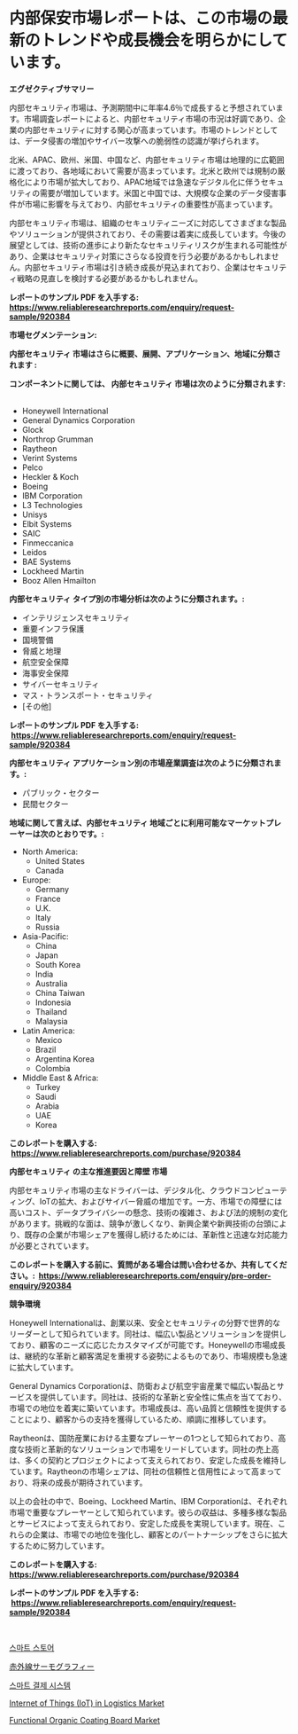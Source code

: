 <p><h1>内部保安市場レポートは、この市場の最新のトレンドや成長機会を明らかにしています。</h1></p><p><strong>エグゼクティブサマリー</strong></p>
<p><p>内部セキュリティ市場は、予測期間中に年率4.6％で成長すると予想されています。市場調査レポートによると、内部セキュリティ市場の市況は好調であり、企業の内部セキュリティに対する関心が高まっています。市場のトレンドとしては、データ侵害の増加やサイバー攻撃への脆弱性の認識が挙げられます。</p><p>北米、APAC、欧州、米国、中国など、内部セキュリティ市場は地理的に広範囲に渡っており、各地域において需要が高まっています。北米と欧州では規制の厳格化により市場が拡大しており、APAC地域では急速なデジタル化に伴うセキュリティの需要が増加しています。米国と中国では、大規模な企業のデータ侵害事件が市場に影響を与えており、内部セキュリティの重要性が高まっています。</p><p>内部セキュリティ市場は、組織のセキュリティニーズに対応してさまざまな製品やソリューションが提供されており、その需要は着実に成長しています。今後の展望としては、技術の進歩により新たなセキュリティリスクが生まれる可能性があり、企業はセキュリティ対策にさらなる投資を行う必要があるかもしれません。内部セキュリティ市場は引き続き成長が見込まれており、企業はセキュリティ戦略の見直しを検討する必要があるかもしれません。</p></p>
<p><strong>レポートのサンプル PDF を入手する: <a href="https://www.reliableresearchreports.com/enquiry/request-sample/920384">https://www.reliableresearchreports.com/enquiry/request-sample/920384</a></strong></p>
<p><strong>市場セグメンテーション:</strong></p>
<p><strong> 内部セキュリティ 市場はさらに概要、展開、アプリケーション、地域に分類されます :</strong></p>
<p><strong>コンポーネントに関しては、 内部セキュリティ 市場は次のように分類されます: &nbsp;</strong></p>
<p><ul><li>Honeywell International</li><li>General Dynamics Corporation</li><li>Glock</li><li>Northrop Grumman</li><li>Raytheon</li><li>Verint Systems</li><li>Pelco</li><li>Heckler & Koch</li><li>Boeing</li><li>IBM Corporation</li><li>L3 Technologies</li><li>Unisys</li><li>Elbit Systems</li><li>SAIC</li><li>Finmeccanica</li><li>Leidos</li><li>BAE Systems</li><li>Lockheed Martin</li><li>Booz Allen Hmailton</li></ul></p>
<p><strong> 内部セキュリティ タイプ別の市場分析は次のように分類されます。:</strong></p>
<p><ul><li>インテリジェンスセキュリティ</li><li>重要インフラ保護</li><li>国境警備</li><li>脅威と地理</li><li>航空安全保障</li><li>海事安全保障</li><li>サイバーセキュリティ</li><li>マス・トランスポート・セキュリティ</li><li>[その他]</li></ul></p>
<p><strong>レポートのサンプル PDF を入手する: &nbsp;<a href="https://www.reliableresearchreports.com/enquiry/request-sample/920384">https://www.reliableresearchreports.com/enquiry/request-sample/920384</a></strong></p>
<p><strong> 内部セキュリティ アプリケーション別の市場産業調査は次のように分類されます。:</strong></p>
<p><ul><li>パブリック・セクター</li><li>民間セクター</li></ul></p>
<p><strong>地域に関して言えば、内部セキュリティ 地域ごとに利用可能なマーケットプレーヤーは次のとおりです。:</strong></p>
<p><ul>
    <li>
        North America:
        <ul>
            <li>United States</li>
            <li>Canada</li>
        </ul>
    </li>
    <li>
        Europe:
        <ul>
            <li>Germany</li>
            <li>France</li>
            <li>U.K.</li>
            <li>Italy</li>
            <li>Russia</li>
        </ul>
    </li>
    <li>
        Asia-Pacific:
        <ul>
            <li>China</li>
            <li>Japan</li>
            <li>South Korea</li>
            <li>India</li>
            <li>Australia</li>
            <li>China Taiwan</li>
            <li>Indonesia</li>
            <li>Thailand</li>
            <li>Malaysia</li>
        </ul>
    </li>
    <li>
        Latin America:
        <ul>
            <li>Mexico</li>
            <li>Brazil</li>
            <li>Argentina Korea</li>
            <li>Colombia</li>
        </ul>
    </li>
    <li>
        Middle East & Africa:
        <ul>
            <li>Turkey</li>
            <li>Saudi</li>
            <li>Arabia</li>
            <li>UAE</li>
            <li>Korea</li>
        </ul>
    </li>
    </ul></p>
<p><strong>このレポートを購入する: &nbsp;<a href="https://www.reliableresearchreports.com/purchase/920384">https://www.reliableresearchreports.com/purchase/920384</a></strong></p>
<p><strong>内部セキュリティ の主な推進要因と障壁 市場</strong></p>
<p><p>内部セキュリティ市場の主なドライバーは、デジタル化、クラウドコンピューティング、IoTの拡大、およびサイバー脅威の増加です。一方、市場での障壁には高いコスト、データプライバシーの懸念、技術の複雑さ、および法的規制の変化があります。挑戦的な面は、競争が激しくなり、新興企業や新興技術の台頭により、既存の企業が市場シェアを獲得し続けるためには、革新性と迅速な対応能力が必要とされています。</p></p>
<p><strong>このレポートを購入する前に、質問がある場合は問い合わせるか、共有してください。:&nbsp; <a href="https://www.reliableresearchreports.com/enquiry/pre-order-enquiry/920384">https://www.reliableresearchreports.com/enquiry/pre-order-enquiry/920384</a></strong></p>
<p><strong>競争環境</strong></p>
<p><p>Honeywell Internationalは、創業以来、安全とセキュリティの分野で世界的なリーダーとして知られています。同社は、幅広い製品とソリューションを提供しており、顧客のニーズに応じたカスタマイズが可能です。Honeywellの市場成長は、継続的な革新と顧客満足を重視する姿勢によるものであり、市場規模も急速に拡大しています。</p><p>General Dynamics Corporationは、防衛および航空宇宙産業で幅広い製品とサービスを提供しています。同社は、技術的な革新と安全性に焦点を当てており、市場での地位を着実に築いています。市場成長は、高い品質と信頼性を提供することにより、顧客からの支持を獲得しているため、順調に推移しています。</p><p>Raytheonは、国防産業における主要なプレーヤーの1つとして知られており、高度な技術と革新的なソリューションで市場をリードしています。同社の売上高は、多くの契約とプロジェクトによって支えられており、安定した成長を維持しています。Raytheonの市場シェアは、同社の信頼性と信用性によって高まっており、将来の成長が期待されています。</p><p>以上の会社の中で、Boeing、Lockheed Martin、IBM Corporationは、それぞれ市場で重要なプレーヤーとして知られています。彼らの収益は、多種多様な製品とサービスによって支えられており、安定した成長を実現しています。現在、これらの企業は、市場での地位を強化し、顧客とのパートナーシップをさらに拡大するために努力しています。</p></p>
<p><strong>このレポートを購入する: &nbsp; <a href="https://www.reliableresearchreports.com/purchase/920384">https://www.reliableresearchreports.com/purchase/920384</a></strong></p>
<p><strong>レポートのサンプル PDF を入手する: &nbsp;<a href="https://www.reliableresearchreports.com/enquiry/request-sample/920384">https://www.reliableresearchreports.com/enquiry/request-sample/920384</a></strong><strong></strong></p>
<p>&nbsp;</p>
<p><p><a href="https://github.com/jntpkh496620/Market-Research-Report-List-1/blob/main/4070433183176.md">스마트 스토어</a></p><p><a href="https://github.com/lababdou/Market-Research-Report-List-2/blob/main/2667803183121.md">赤外線サーモグラフィー</a></p><p><a href="https://github.com/vsoq0zknh59/Market-Research-Report-List-1/blob/main/9954962183177.md">스마트 결제 시스템</a></p><p><a href="https://github.com/mauripalmi/Market-Research-Report-List-2/blob/main/internet-of-things-iot-in-logistics-market.md">Internet of Things (IoT) in Logistics Market</a></p><p><a href="https://issuu.com/reportprime-2/docs/functional-organic-coating-board-market-size-2030.">Functional Organic Coating Board Market</a></p></p>